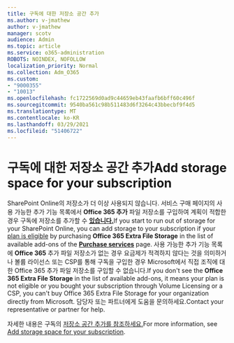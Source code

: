 ```yaml
---
title: 구독에 대한 저장소 공간 추가
ms.author: v-jmathew
author: v-jmathew
manager: scotv
audience: Admin
ms.topic: article
ms.service: o365-administration
ROBOTS: NOINDEX, NOFOLLOW
localization_priority: Normal
ms.collection: Adm_O365
ms.custom:
- "9000355"
- "10013"
ms.openlocfilehash: fc1722569d0ad9c44659eb43faafb6bff60c496f
ms.sourcegitcommit: 9540ba561c98b511483d6f3264c43bbecbf9f4d5
ms.translationtype: MT
ms.contentlocale: ko-KR
ms.lasthandoff: 03/29/2021
ms.locfileid: "51406722"
---
```

# <a name="add-storage-space-for-your-subscription"></a><span data-ttu-id="9e8fa-102">구독에 대한 저장소 공간 추가</span><span class="sxs-lookup"><span data-stu-id="9e8fa-102">Add storage space for your subscription</span></span>

<span data-ttu-id="9e8fa-103">SharePoint Online의 저장소가 더 이상 사용되지 않습니다. 서비스 구매 [](https://docs.microsoft.com/microsoft-365/commerce/add-storage-space) 페이지의 사용 가능한 추가 기능 목록에서 **Office 365 추가** 파일 저장소를 구입하여 계획이 적합한 경우 구독에 저장소를 추가할 수 **[있습니다.](https://go.microsoft.com/fwlink/p/?linkid=868433)**</span><span class="sxs-lookup"><span data-stu-id="9e8fa-103">If you start to run out of storage for your SharePoint Online, you can add storage to your subscription if your [plan is eligible](https://docs.microsoft.com/microsoft-365/commerce/add-storage-space) by purchasing **Office 365 Extra File Storage** in the list of available add-ons of the **[Purchase services](https://go.microsoft.com/fwlink/p/?linkid=868433)** page.</span></span> <span data-ttu-id="9e8fa-104">사용 가능한 추가 기능 목록에 **Office 365** 추가 파일 저장소가 없는 경우 요금제가 적격하지 않다는 것을 의미하거나 볼륨 라이선스 또는 CSP를 통해 구독을 구입한 경우 Microsoft에서 직접 조직에 대한 Office 365 추가 파일 저장소를 구입할 수 없습니다.</span><span class="sxs-lookup"><span data-stu-id="9e8fa-104">If you don't see the **Office 365 Extra File Storage** in the list of available add-ons, it means your plan is not eligible or you bought your subscription through Volume Licensing or a CSP, you can't buy Office 365 Extra File Storage for your organization directly from Microsoft.</span></span> <span data-ttu-id="9e8fa-105">담당자 또는 파트너에게 도움을 문의하세요.</span><span class="sxs-lookup"><span data-stu-id="9e8fa-105">Contact your representative or partner for help.</span></span>

<span data-ttu-id="9e8fa-106">자세한 내용은 구독의 [저장소 공간 추가를 참조하세요.](https://docs.microsoft.com/microsoft-365/commerce/add-storage-space)</span><span class="sxs-lookup"><span data-stu-id="9e8fa-106">For more information, see [Add storage space for your subscription](https://docs.microsoft.com/microsoft-365/commerce/add-storage-space).</span></span>
